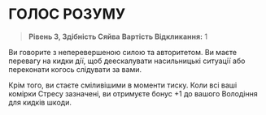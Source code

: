 ﻿# ГОЛОС РОЗУМУ

> **Рівень 3, Здібність Сяйва**
> **Вартість Відкликання:** 1

Ви говорите з неперевершеною силою та авторитетом. Ви маєте перевагу на кидки дії, щоб деескалувати насильницькі ситуації або переконати когось слідувати за вами.

Крім того, ви стаєте сміливішими в моменти тиску. Коли всі ваші комірки Стресу зазначені, ви отримуєте бонус +1 до вашого Володіння для кидків шкоди.